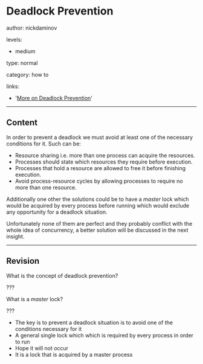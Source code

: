 # Deadlock Prevention
author: nickdaminov

levels:

  - medium

type: normal

category: how to

links:

  - '[More on Deadlock Prevention](https://en.wikipedia.org/wiki/Deadlock_prevention_algorithms)'

---
## Content

In order to prevent a deadlock we must avoid at least one of the necessary conditions for it. Such can be:

 - Resource sharing i.e. more than one process can acquire the resources.
 - Processes should state which resources they require before execution.
 - Processes that hold a resource are allowed to free it before finishing execution.
 - Avoid process-resource cycles by allowing processes to require no more than one resource.

Additionally one other the solutions could be to have a *master* lock which would be acquired by every process before running which would exclude any opportunity for a deadlock situation.

Unfortunately none of them are perfect and they probably conflict with the whole idea of concurrency, a better solution will be discussed in the next insight.

---
## Revision

What is the concept of deadlock prevention?

???

What is a *master* lock?

???

* The key is to prevent a deadlock situation is to avoid one of the conditions necessary for it
* A general single lock which which is required by every process in order to run
* Hope it will not occur
* It is a lock that is acquired by a master process
